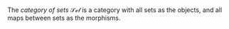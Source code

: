 The *category of sets* $\mathcal{Set}$ is a category with all sets as the objects, and all maps between sets as the morphisms.
